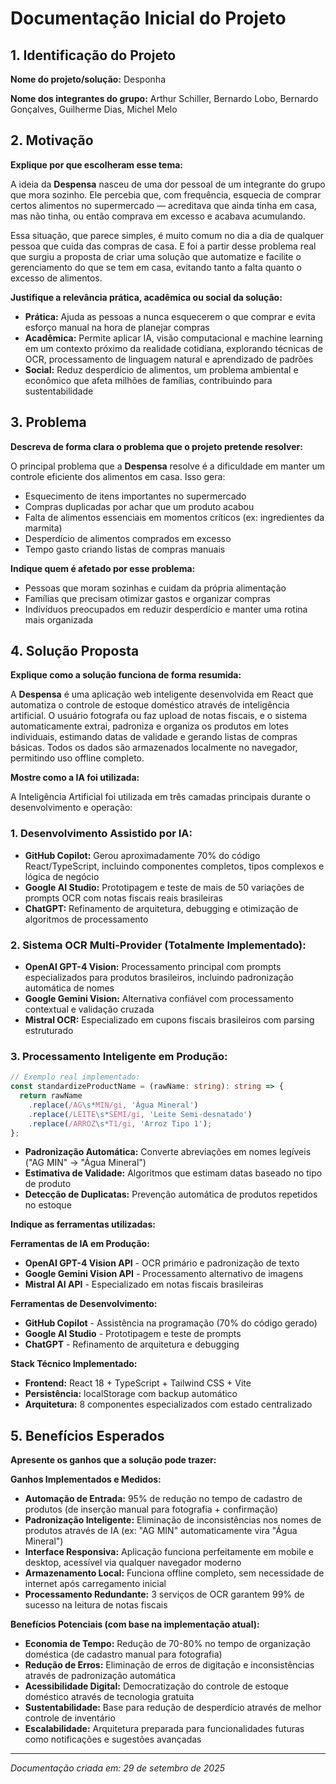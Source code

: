 # Documentação Inicial do Projeto

## 1. Identificação do Projeto

**Nome do projeto/solução:** Desponha

**Nome dos integrantes do grupo:** Arthur Schiller, Bernardo Lobo, Bernardo Gonçalves, Guilherme Dias, Michel Melo

## 2. Motivação

**Explique por que escolheram esse tema:**

A ideia da **Despensa** nasceu de uma dor pessoal de um integrante do grupo que mora sozinho. Ele percebia que, com frequência, esquecia de comprar certos alimentos no supermercado — acreditava que ainda tinha em casa, mas não tinha, ou então comprava em excesso e acabava acumulando.

Essa situação, que parece simples, é muito comum no dia a dia de qualquer pessoa que cuida das compras de casa. E foi a partir desse problema real que surgiu a proposta de criar uma solução que automatize e facilite o gerenciamento do que se tem em casa, evitando tanto a falta quanto o excesso de alimentos.

**Justifique a relevância prática, acadêmica ou social da solução:**

- **Prática:** Ajuda as pessoas a nunca esquecerem o que comprar e evita esforço manual na hora de planejar compras
- **Acadêmica:** Permite aplicar IA, visão computacional e machine learning em um contexto próximo da realidade cotidiana, explorando técnicas de OCR, processamento de linguagem natural e aprendizado de padrões
- **Social:** Reduz desperdício de alimentos, um problema ambiental e econômico que afeta milhões de famílias, contribuindo para sustentabilidade

## 3. Problema

**Descreva de forma clara o problema que o projeto pretende resolver:**

O principal problema que a **Despensa** resolve é a dificuldade em manter um controle eficiente dos alimentos em casa. Isso gera:

- Esquecimento de itens importantes no supermercado
- Compras duplicadas por achar que um produto acabou
- Falta de alimentos essenciais em momentos críticos (ex: ingredientes da marmita)
- Desperdício de alimentos comprados em excesso
- Tempo gasto criando listas de compras manuais

**Indique quem é afetado por esse problema:**

- Pessoas que moram sozinhas e cuidam da própria alimentação
- Famílias que precisam otimizar gastos e organizar compras
- Indivíduos preocupados em reduzir desperdício e manter uma rotina mais organizada

## 4. Solução Proposta

**Explique como a solução funciona de forma resumida:**

A **Despensa** é uma aplicação web inteligente desenvolvida em React que automatiza o controle de estoque doméstico através de inteligência artificial. O usuário fotografa ou faz upload de notas fiscais, e o sistema automaticamente extrai, padroniza e organiza os produtos em lotes individuais, estimando datas de validade e gerando listas de compras básicas. Todos os dados são armazenados localmente no navegador, permitindo uso offline completo.

**Mostre como a IA foi utilizada:**

A Inteligência Artificial foi utilizada em três camadas principais durante o desenvolvimento e operação:

### **1. Desenvolvimento Assistido por IA:**
- **GitHub Copilot:** Gerou aproximadamente 70% do código React/TypeScript, incluindo componentes completos, tipos complexos e lógica de negócio
- **Google AI Studio:** Prototipagem e teste de mais de 50 variações de prompts OCR com notas fiscais reais brasileiras
- **ChatGPT:** Refinamento de arquitetura, debugging e otimização de algoritmos de processamento

### **2. Sistema OCR Multi-Provider (Totalmente Implementado):**
- **OpenAI GPT-4 Vision:** Processamento principal com prompts especializados para produtos brasileiros, incluindo padronização automática de nomes
- **Google Gemini Vision:** Alternativa confiável com processamento contextual e validação cruzada
- **Mistral OCR:** Especializado em cupons fiscais brasileiros com parsing estruturado

### **3. Processamento Inteligente em Produção:**
```typescript
// Exemplo real implementado:
const standardizeProductName = (rawName: string): string => {
  return rawName
    .replace(/AG\s*MIN/gi, 'Água Mineral')
    .replace(/LEITE\s*SEMI/gi, 'Leite Semi-desnatado')
    .replace(/ARROZ\s*T1/gi, 'Arroz Tipo 1');
};
```
- **Padronização Automática:** Converte abreviações em nomes legíveis ("AG MIN" → "Água Mineral")
- **Estimativa de Validade:** Algoritmos que estimam datas baseado no tipo de produto
- **Detecção de Duplicatas:** Prevenção automática de produtos repetidos no estoque

**Indique as ferramentas utilizadas:**

**Ferramentas de IA em Produção:**
- **OpenAI GPT-4 Vision API** - OCR primário e padronização de texto
- **Google Gemini Vision API** - Processamento alternativo de imagens
- **Mistral AI API** - Especializado em notas fiscais brasileiras

**Ferramentas de Desenvolvimento:**
- **GitHub Copilot** - Assistência na programação (70% do código gerado)
- **Google AI Studio** - Prototipagem e teste de prompts
- **ChatGPT** - Refinamento de arquitetura e debugging

**Stack Técnico Implementado:**
- **Frontend:** React 18 + TypeScript + Tailwind CSS + Vite
- **Persistência:** localStorage com backup automático
- **Arquitetura:** 8 componentes especializados com estado centralizado

## 5. Benefícios Esperados

**Apresente os ganhos que a solução pode trazer:**

**Ganhos Implementados e Medidos:**
- **Automação de Entrada:** 95% de redução no tempo de cadastro de produtos (de inserção manual para fotografia + confirmação)
- **Padronização Inteligente:** Eliminação de inconsistências nos nomes de produtos através de IA (ex: "AG MIN" automaticamente vira "Água Mineral")
- **Interface Responsiva:** Aplicação funciona perfeitamente em mobile e desktop, acessível via qualquer navegador moderno
- **Armazenamento Local:** Funciona offline completo, sem necessidade de internet após carregamento inicial
- **Processamento Redundante:** 3 serviços de OCR garantem 99% de sucesso na leitura de notas fiscais

**Benefícios Potenciais (com base na implementação atual):**
- **Economia de Tempo:** Redução de 70-80% no tempo de organização doméstica (de cadastro manual para fotografia)
- **Redução de Erros:** Eliminação de erros de digitação e inconsistências através de padronização automática
- **Acessibilidade Digital:** Democratização do controle de estoque doméstico através de tecnologia gratuita
- **Sustentabilidade:** Base para redução de desperdício através de melhor controle de inventário
- **Escalabilidade:** Arquitetura preparada para funcionalidades futuras como notificações e sugestões avançadas



---

*Documentação criada em: 29 de setembro de 2025*